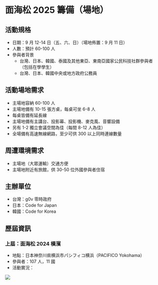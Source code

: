 

# 面海松 2025 籌備（場地）

## 活動規格

- 日期：9 月 12-14 日（五、六、日）（場地佈置：9 月 11 日）
- 人數：預計 60-100 人
- 參與者背景
    - 台灣、日本、韓國、泰國及其他東亞、東南亞國家公民科技社群參與者（包括在學學生）
    - 台灣、日本、韓國中央或地方政府公務員

## 活動場地需求

- 主場地容納 60-100 人
- 主場地備有 10-15 張方桌，每桌可坐 6-8 人
- 每桌皆備有延長線
- 主場地備有主講台、投影幕、投影機、麥克風、音響設備
- 另有 1-2 獨立會議空間為佳（每間 8-12 人為佳）
- 全場備有高速無線網路，至少可供 300 以上同時連線數量

## 周遭環境需求

- 主場地（大眾運輸）交通方便
- 主場地附近有旅館，供 30-50 位外國參與者住宿

## 主辦單位

- 台灣：g0v 零時政府
- 日本：Code for Japan
- 韓國：Code for Korea

## 歷屆資訊

### 上屆：面海松 2024 橫濱

- 地點：日本神奈川県横浜市パシフィコ横浜（PACIFICO Yokohama）
- 參與者：107 人，11 國
- 活動實況：

![](https://g0v.hackmd.io/_uploads/HkeIP7vFTJl.jpg)
